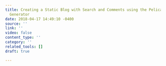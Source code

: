 ```yaml
---
title: Creating a Static Blog with Search and Comments using the Pelican Static Site
  Generator
date: 2018-04-17 14:49:10 -0400
source: ''
link: ''
video: false
content_type: ''
category: ''
related_tools: []
draft: true

---
```

